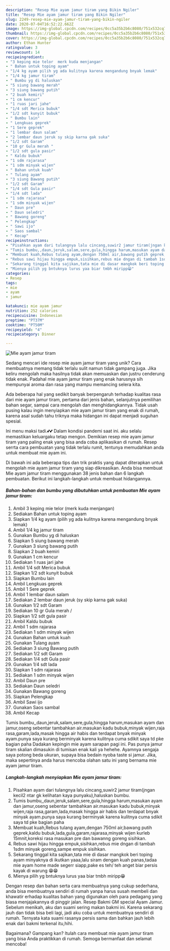 ```yaml
---
description: "Resep Mie ayam jamur tiram yang Bikin Ngiler"
title: "Resep Mie ayam jamur tiram yang Bikin Ngiler"
slug: 2249-resep-mie-ayam-jamur-tiram-yang-bikin-ngiler
date: 2020-07-04T16:52:22.662Z
image: https://img-global.cpcdn.com/recipes/0cc5a35b2b6c8080/751x532cq70/mie-ayam-jamur-tiram-foto-resep-utama.jpg
thumbnail: https://img-global.cpcdn.com/recipes/0cc5a35b2b6c8080/751x532cq70/mie-ayam-jamur-tiram-foto-resep-utama.jpg
cover: https://img-global.cpcdn.com/recipes/0cc5a35b2b6c8080/751x532cq70/mie-ayam-jamur-tiram-foto-resep-utama.jpg
author: Ethan Hunter
ratingvalue: 3
reviewcount: 14
recipeingredient:
- "3 keping mie telor  merk kuda menjangan"
- " Bahan untuk toping ayam"
- "1/4 kg ayam pilih yg ada kulitnya karena mengandung bnyak lemak"
- "1/4 kg jamur tiram"
- " Bumbu yg di haluskan"
- "5 siung bawang merah"
- "3 siung bawang putih"
- "2 buah kemiri"
- "1 cm kencur"
- "1 ruas jari jahe"
- "1/4 sdt Merica bubuk"
- "1/2 sdt kunyit bubuk"
- " Bumbu lain"
- " Lengkuas geprek"
- "1 Sere geprek"
- "1 lembar daun salam"
- "2 lembar daun jeruk sy skip karna gak suka"
- "1/2 sdt Garam"
- "10 gr Gula merah "
- "1/2 sdt gula pasir"
- " Kaldu bubuk"
- "1 sdm rajarasa"
- "1 sdm minyak wijen"
- " Bahan untuk kuah"
- " Tulang ayam"
- "3 siung Bawang putih"
- "1/2 sdt Garam"
- "1/4 sdt Gula pasir"
- "1/4 sdt lada"
- "1 sdm rajarasa"
- "1 sdm minyak wijen"
- " Daun pre"
- " Daun seledri"
- " Bawang goreng"
- " Pelengkap"
- " Sawi ijo"
- " Saos sambal"
- " Kecap"
recipeinstructions:
- "Pisahkan ayam dari tulangnya lalu cincang,suwir2 jamur tiram(jngan kecil2 ntar gk kelihatan kaya punyaku),haluskan bumbu."
- "Tumis bumbu,,daun,jeruk,salam,sere,gula,hingga harum,masukan ayam dan jamur,oseng sebentar tambahkan air.masukan kadu bubuk,minyak wijen,raja rasa,garam,lada,masak hingga air habis dan terdapat bnyak minyak ayam.punya saya kurang berminyak karena kulitnya cuma sdikit saya td pke bagian paha"
- "Membuat kuah,Rebus tulang ayam,dengan 750ml air,bawang putih geprek,kaldu bubuk,lada,gula,garam,rajarasa,minyak wijen kurleb 15mnit,koreksi rasa masukan pre dan bawanng goreng sisihkan."
- "Rebus sawi hijau hingga empuk,sisihkan,rebus mie dngan di tambah 1sdm minyak goreng,sampe empuk sisihkan."
- "Sekarang tinggal kita sajikan,tata mie di dasar mangkok beri toping ayam minyaknya di ikutkan yaaa,lalu siram dengan kuah panas,tadaa mie ayam home made segerr siapp,pake es teh/ teh anget biar persis kayak di warung 😁😁"
- "Mienya pilih yg bntuknya lurus yaa biar tmbh miripp😁"
categories:
- Resep
tags:
- mie
- ayam
- jamur

katakunci: mie ayam jamur 
nutrition: 252 calories
recipecuisine: Indonesian
preptime: "PT37M"
cooktime: "PT50M"
recipeyield: "4"
recipecategory: Dinner

---
```



![Mie ayam jamur tiram](https://img-global.cpcdn.com/recipes/0cc5a35b2b6c8080/751x532cq70/mie-ayam-jamur-tiram-foto-resep-utama.jpg)

Sedang mencari ide resep mie ayam jamur tiram yang unik? Cara membuatnya memang tidak terlalu sulit namun tidak gampang juga. Jika keliru mengolah maka hasilnya tidak akan memuaskan dan justru cenderung tidak enak. Padahal mie ayam jamur tiram yang enak harusnya sih mempunyai aroma dan rasa yang mampu memancing selera kita.

Ada beberapa hal yang sedikit banyak berpengaruh terhadap kualitas rasa dari mie ayam jamur tiram, pertama dari jenis bahan, selanjutnya pemilihan bahan segar, sampai cara mengolah dan menghidangkannya. Tidak usah pusing kalau ingin menyiapkan mie ayam jamur tiram yang enak di rumah, karena asal sudah tahu triknya maka hidangan ini dapat menjadi suguhan spesial.

Ini menu maksi tadi.💕💕 Dalam kondisi pandemi saat ini. aku selalu memastikan keluargaku tetap mengon. Demikian resep mie ayam jamur tiram yang paling enak yang bisa anda coba aplikasikan di rumah. Resep serrta cara pembuatan yang tidak terlalu rumit, tentunya memudahkan anda untuk membuat mie ayam ini.


Di bawah ini ada beberapa tips dan trik praktis yang dapat diterapkan untuk mengolah mie ayam jamur tiram yang siap dikreasikan. Anda bisa membuat Mie ayam jamur tiram menggunakan 38 jenis bahan dan 6 langkah pembuatan. Berikut ini langkah-langkah untuk membuat hidangannya.

<!--inarticleads1-->

##### Bahan-bahan dan bumbu yang dibutuhkan untuk pembuatan Mie ayam jamur tiram:

1. Ambil 3 keping mie telor  (merk kuda menjangan)
1. Sediakan  Bahan untuk toping ayam
1. Siapkan 1/4 kg ayam (pilih yg ada kulitnya karena mengandung bnyak lemak)
1. Ambil 1/4 kg jamur tiram
1. Gunakan  Bumbu yg di haluskan
1. Siapkan 5 siung bawang merah
1. Gunakan 3 siung bawang putih
1. Siapkan 2 buah kemiri
1. Gunakan 1 cm kencur
1. Sediakan 1 ruas jari jahe
1. Ambil 1/4 sdt Merica bubuk
1. Siapkan 1/2 sdt kunyit bubuk
1. Siapkan  Bumbu lain
1. Ambil  Lengkuas geprek
1. Ambil 1 Sere geprek
1. Ambil 1 lembar daun salam
1. Sediakan 2 lembar daun jeruk (sy skip karna gak suka)
1. Gunakan 1/2 sdt Garam
1. Sediakan 10 gr Gula merah /
1. Siapkan 1/2 sdt gula pasir
1. Ambil  Kaldu bubuk
1. Ambil 1 sdm rajarasa
1. Sediakan 1 sdm minyak wijen
1. Gunakan  Bahan untuk kuah
1. Gunakan  Tulang ayam
1. Sediakan 3 siung Bawang putih
1. Sediakan 1/2 sdt Garam
1. Sediakan 1/4 sdt Gula pasir
1. Gunakan 1/4 sdt lada
1. Siapkan 1 sdm rajarasa
1. Sediakan 1 sdm minyak wijen
1. Ambil  Daun pre
1. Sediakan  Daun seledri
1. Gunakan  Bawang goreng
1. Siapkan  Pelengkap
1. Ambil  Sawi ijo
1. Gunakan  Saos sambal
1. Ambil  Kecap


Tumis bumbu,,daun,jeruk,salam,sere,gula,hingga harum,masukan ayam dan jamur,oseng sebentar tambahkan air.masukan kadu bubuk,minyak wijen,raja rasa,garam,lada,masak hingga air habis dan terdapat bnyak minyak ayam.punya saya kurang berminyak karena kulitnya cuma sdikit saya td pke bagian paha Dadakan kepingin mie ayam sarapan pagi ini. Pas punya jamur tiram skalian dimasukin di tumisan enak kali ya hehehe. Ayamnya sengaja saya potong beda ukuran, supaya bisa bedain nyoba taste si jamur. Jika, maka sepertinya anda harus mencoba olahan satu ini yang bernama mie ayam jamur tiram. 

<!--inarticleads2-->

##### Langkah-langkah menyiapkan Mie ayam jamur tiram:

1. Pisahkan ayam dari tulangnya lalu cincang,suwir2 jamur tiram(jngan kecil2 ntar gk kelihatan kaya punyaku),haluskan bumbu.
1. Tumis bumbu,,daun,jeruk,salam,sere,gula,hingga harum,masukan ayam dan jamur,oseng sebentar tambahkan air.masukan kadu bubuk,minyak wijen,raja rasa,garam,lada,masak hingga air habis dan terdapat bnyak minyak ayam.punya saya kurang berminyak karena kulitnya cuma sdikit saya td pke bagian paha
1. Membuat kuah,Rebus tulang ayam,dengan 750ml air,bawang putih geprek,kaldu bubuk,lada,gula,garam,rajarasa,minyak wijen kurleb 15mnit,koreksi rasa masukan pre dan bawanng goreng sisihkan.
1. Rebus sawi hijau hingga empuk,sisihkan,rebus mie dngan di tambah 1sdm minyak goreng,sampe empuk sisihkan.
1. Sekarang tinggal kita sajikan,tata mie di dasar mangkok beri toping ayam minyaknya di ikutkan yaaa,lalu siram dengan kuah panas,tadaa mie ayam home made segerr siapp,pake es teh/ teh anget biar persis kayak di warung 😁😁
1. Mienya pilih yg bntuknya lurus yaa biar tmbh miripp😁


Dengan resep dan bahan serta cara membuatnya yang cukup sederhana, anda bisa membuatnya sendiri di rumah yanpa harus susah membeli dan khawatir erhadap kualitas bahan yang digunakan oleh para pedagang yang biasa menjajakannya di pinggir jalan. Resep Bakmi GM special Ayam Jamur. Sebelum menikah, aku dan suami sering makan bakmi ini. Karena sekarang jauh dan tidak bisa beli lagi, jadi aku coba untuk membuatnya sendiri di rumah. Ternyata kata suami rasanya persis sama dan bahkan jauh lebih enak dari bakmi terkenal itu,hihi. 

Bagaimana? Gampang kan? Itulah cara membuat mie ayam jamur tiram yang bisa Anda praktikkan di rumah. Semoga bermanfaat dan selamat mencoba!
